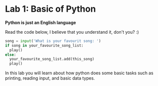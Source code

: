 # Lab 1: Basic of Python

**Python is just an English language**

Read the code below, I believe that you understand it, don't you? :)

```python
song = input('What is your favourit song: ')
if song in your_favourite_song_list:
  play()
else:
  your_favourite_song_list.add(this_song)
  play()
```

In this lab you will learn about how python does some basic tasks such as printing, reading input, and basic data types. 